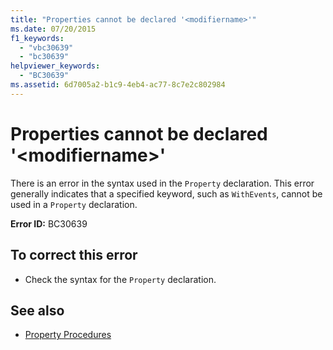 ```yaml
---
title: "Properties cannot be declared '<modifiername>'"
ms.date: 07/20/2015
f1_keywords: 
  - "vbc30639"
  - "bc30639"
helpviewer_keywords: 
  - "BC30639"
ms.assetid: 6d7005a2-b1c9-4eb4-ac77-8c7e2c802984
---
```

# Properties cannot be declared '\<modifiername>'
There is an error in the syntax used in the `Property` declaration. This error generally indicates that a specified keyword, such as `WithEvents`, cannot be used in a `Property` declaration.  
  
 **Error ID:** BC30639  
  
## To correct this error  
  
- Check the syntax for the `Property` declaration.  
  
## See also

- [Property Procedures](../programming-guide/language-features/procedures/property-procedures.md)
